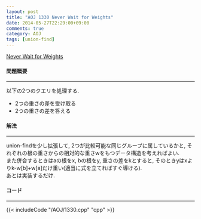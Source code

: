 ```yaml
---
layout: post
title: "AOJ 1330 Never Wait for Weights"
date: 2014-05-27T22:29:00+09:00
comments: true
category: AOJ
tags: [union-find]
---
```


[Never Wait for Weights](http://judge.u-aizu.ac.jp/onlinejudge/description.jsp?id=1330)

#### 問題概要

****

以下の2つのクエリを処理する.  

* 2つの重さの差を受け取る
* 2つの重さの差を答える


#### 解法

****

union-findを少し拡張して, 2つが比較可能な同じグループに属しているかと, それぞれの根の重さからの相対的な重さwをもつデータ構造を考えればよい.  
また併合するときはaの根をx, bの根をy, 重さの差をkとすると, そのときyはxよりk-w[b]+w[a]だけ重い(適当に式を立てればすぐ導ける).  
あとは実装するだけ.

#### コード

****

{{< includeCode "/AOJ/1330.cpp" "cpp" >}}
